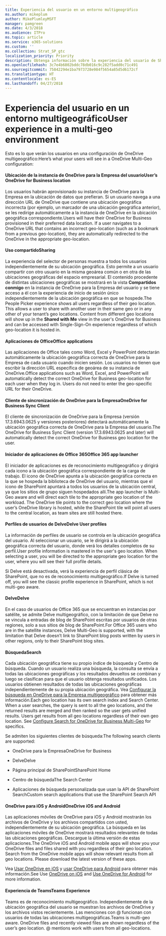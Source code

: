 ```yaml
---
title: Experiencia del usuario en un entorno multigeográfico
ms.author: mikeplum
author: MikePlumleyMSFT
manager: pamgreen
ms.date: 4/3/2018
ms.audience: ITPro
ms.topic: article
ms.service: o365-solutions
ms.custom: ''
ms.collection: Strat_SP_gtc
localization_priority: Priority
description: Obtenga información sobre la experiencia del usuario de SharePoint y OneDrive en un entorno multigeográfico.
ms.openlocfilehash: 3c7e4b6802bddc78db016c9c282f5add0c71c491
ms.sourcegitcommit: 75842294e1ba7973728e984f5654a85d5d6172cf
ms.translationtype: HT
ms.contentlocale: es-ES
ms.lasthandoff: 04/27/2018
---
```

# <a name="user-experience-in-a-multi-geo-environment"></a><span data-ttu-id="b6efb-103">Experiencia del usuario en un entorno multigeográfico</span><span class="sxs-lookup"><span data-stu-id="b6efb-103">User experience in a multi-geo environment</span></span>

<span data-ttu-id="b6efb-104">Esto es lo que verán los usuarios en una configuración de OneDrive multigeográfico:</span><span class="sxs-lookup"><span data-stu-id="b6efb-104">Here’s what your users will see in a OneDrive Multi-Geo configuration:</span></span>

#### <a name="users-onedrive-for-business-location"></a><span data-ttu-id="b6efb-105">Ubicación de la instancia de OneDrive para la Empresa del usuario</span><span class="sxs-lookup"><span data-stu-id="b6efb-105">User’s OneDrive for Business location</span></span>

<span data-ttu-id="b6efb-p101">Los usuarios habrán aprovisionado su instancia de OneDrive para la Empresa en la ubicación de datos que prefieran. Si un usuario navega a una dirección URL de OneDrive que contiene una ubicación geográfica incorrecta (por ejemplo, un marcador de una ubicación geográfica anterior), se les redirige automáticamente a la instancia de OneDrive en la ubicación geográfica correspondiente.</span><span class="sxs-lookup"><span data-stu-id="b6efb-p101">Users will have their OneDrive for Business provisioned in their preferred data location. If a user navigates to a OneDrive URL that contains an incorrect geo-location (such as a bookmark from a previous geo-location), they are automatically redirected to the OneDrive in the appropriate geo-location.</span></span>

#### <a name="sharing"></a><span data-ttu-id="b6efb-108">Uso compartido</span><span class="sxs-lookup"><span data-stu-id="b6efb-108">Sharing</span></span>

<span data-ttu-id="b6efb-p102">La experiencia del selector de personas muestra a todos los usuarios independientemente de su ubicación geográfica. Esto permite a un usuario compartir con otro usuario en la misma geoárea común o en otra de las ubicaciones geográficas del espacio empresarial. El contenido procedente de distintas ubicaciones geográficas se mostrará en la vista **Compartidos conmigo** en la instancia de OneDrive para la Empresa del usuario y se tiene acceso a él con la experiencia de inicio de sesión único independientemente de la ubicación geográfica en que se hospede.</span><span class="sxs-lookup"><span data-stu-id="b6efb-p102">The People Picker experience shows all users regardless of their geo location. This allows a user to share with another user in their same geo or in any other of your tenant’s geo locations. Content from different geo locations will show up in the **Shared with Me** view in the user's OneDrive for Business and can be accessed with Single-Sign-On experience regardless of which geo-location it is hosted in.</span></span>

#### <a name="office-applications"></a><span data-ttu-id="b6efb-112">Aplicaciones de Office</span><span class="sxs-lookup"><span data-stu-id="b6efb-112">Office applications</span></span>

<span data-ttu-id="b6efb-p103">Las aplicaciones de Office tales como Word, Excel y PowerPoint detectarán automáticamente la ubicación geográfica correcta de OneDrive para la Empresa de cada usuario cuando inicien sesión. Los usuarios no tienen que escribir la dirección URL específica de geoárea de su instancia de OneDrive.</span><span class="sxs-lookup"><span data-stu-id="b6efb-p103">Office applications such as Word, Excel, and PowerPoint will automatically detect the correct OneDrive for Business geo-location for each user when they log in. Users do not need to enter the geo-specific URL for their OneDrive.</span></span>

#### <a name="onedrive-for-business-sync-client"></a><span data-ttu-id="b6efb-115">Cliente de sincronización de OneDrive para la Empresa</span><span class="sxs-lookup"><span data-stu-id="b6efb-115">OneDrive for Business Sync Client</span></span>

<span data-ttu-id="b6efb-116">El cliente de sincronización de OneDrive para la Empresa (versión 17.3.6943.0625 y versiones posteriores) detectará automáticamente la ubicación geográfica correcta de OneDrive para la Empresa del usuario.</span><span class="sxs-lookup"><span data-stu-id="b6efb-116">The OneDrive for Business Sync Client (version 17.3.6943.0625 and later) will automatically detect the correct OneDrive for Business geo location for the user.</span></span>

#### <a name="office-365-app-launcher"></a><span data-ttu-id="b6efb-117">Iniciador de aplicaciones de Office 365</span><span class="sxs-lookup"><span data-stu-id="b6efb-117">Office 365 app launcher</span></span>

<span data-ttu-id="b6efb-p104">El iniciador de aplicaciones es de reconocimiento multigeográfico y dirigirá cada icono a la ubicación geográfica correspondiente de la carga de trabajo. El icono de OneDrive apunta a la ubicación geográfica correcta en la que se hospeda la biblioteca de OneDrive del usuario, mientras que el icono de SharePoint apuntará a todos los usuarios de la ubicación central, ya que los sitios de grupo siguen hospedados allí.</span><span class="sxs-lookup"><span data-stu-id="b6efb-p104">The app launcher is Multi-Geo aware and will direct each tile to the appropriate geo location of the workload. The OneDrive tile points to the correct geo location where the user’s OneDrive library is hosted, while the SharePoint tile will point all users to the central location, as team sites are still hosted there.</span></span>

#### <a name="delve-user-profiles"></a><span data-ttu-id="b6efb-120">Perfiles de usuarios de Delve</span><span class="sxs-lookup"><span data-stu-id="b6efb-120">Delve User profiles</span></span>

<span data-ttu-id="b6efb-p105">La información de perfiles de usuario se controla en la ubicación geográfica del usuario. Al seleccionar un usuario, se le dirigirá a la ubicación geográfica correcta del usuario, donde verá los detalles completos de su perfil.</span><span class="sxs-lookup"><span data-stu-id="b6efb-p105">User profile information is mastered in the user's geo location. When selecting a user, you will be directed to the appropriate geo location for the user, where you will see their full profile details.</span></span>

<span data-ttu-id="b6efb-123">Si Delve está desactivada, verá la experiencia de perfil clásica de SharePoint, que no es de reconocimiento multigeográfico.</span><span class="sxs-lookup"><span data-stu-id="b6efb-123">If Delve is turned off, you will see the classic profile experience in SharePoint, which is not multi-geo aware.</span></span>

#### <a name="delve"></a><span data-ttu-id="b6efb-124">Delve</span><span class="sxs-lookup"><span data-stu-id="b6efb-124">Delve</span></span>

<span data-ttu-id="b6efb-125">En el caso de usuarios de Office 365 que se encuentran en instancias por satélite, se admite Delve multigeográfico, con la limitación de que Delve no se vincula a entradas de blog de SharePoint escritas por usuarios de otras regiones, solo a sus sitios de blog de SharePoint.</span><span class="sxs-lookup"><span data-stu-id="b6efb-125">For Office 365 users who are in the satellite instances, Delve Multi-Geo is supported, with the limitation that Delve doesn’t link to SharePoint blog posts written by users in other regions, only to their SharePoint blog sites.</span></span>

#### <a name="search"></a><span data-ttu-id="b6efb-126">Búsqueda</span><span class="sxs-lookup"><span data-stu-id="b6efb-126">Search</span></span>

<span data-ttu-id="b6efb-p106">Cada ubicación geográfica tiene su propio índice de búsqueda y Centro de búsqueda. Cuando un usuario realiza una búsqueda, la consulta se envía a todas las ubicaciones geográficas y los resultados devueltos se combinan y luego se clasifican para que el usuario obtenga resultados unificados. Los usuarios obtienen resultados de todas las ubicaciones geográficas independientemente de su propia ubicación geográfica. Vea [Configurar la búsqueda en OneDrive para la Empresa multigeográfico](configure-search-for-multi-geo.md) para obtener más información.</span><span class="sxs-lookup"><span data-stu-id="b6efb-p106">Each geo location has its own search index and Search Center. When a user searches, the query is sent to all the geo locations, and the returned results are merged and then ranked so the user gets unified results. Users get results from all geo locations regardless of their own geo location. See [Configure Search for OneDrive for Business Multi-Geo](configure-search-for-multi-geo.md) for specifics.</span></span>

<span data-ttu-id="b6efb-131">Se admiten los siguientes clientes de búsqueda:</span><span class="sxs-lookup"><span data-stu-id="b6efb-131">The following search clients are supported:</span></span>

-   <span data-ttu-id="b6efb-132">OneDrive para la Empresa</span><span class="sxs-lookup"><span data-stu-id="b6efb-132">OneDrive for Business</span></span>

-   <span data-ttu-id="b6efb-133">Delve</span><span class="sxs-lookup"><span data-stu-id="b6efb-133">Delve</span></span>

-   <span data-ttu-id="b6efb-134">Página principal de SharePoint</span><span class="sxs-lookup"><span data-stu-id="b6efb-134">SharePoint Home</span></span>

-   <span data-ttu-id="b6efb-135">Centro de búsqueda</span><span class="sxs-lookup"><span data-stu-id="b6efb-135">The Search Center</span></span>

-   <span data-ttu-id="b6efb-136">Aplicaciones de búsqueda personalizada que usan la API de SharePoint Search</span><span class="sxs-lookup"><span data-stu-id="b6efb-136">Custom search applications that use the SharePoint Search API</span></span>

#### <a name="onedrive-ios-and-android"></a><span data-ttu-id="b6efb-137">OneDrive para iOS y Android</span><span class="sxs-lookup"><span data-stu-id="b6efb-137">OneDrive iOS and Android</span></span> 

<span data-ttu-id="b6efb-p107">Las aplicaciones móviles de OneDrive para iOS y Android mostrarán los archivos de OneDrive y los archivos compartidos con usted, independientemente de su ubicación geográfica. La búsqueda en las aplicaciones móviles de OneDrive mostrará resultados relevantes de todas las ubicaciones geográficas. Descargue la última versión de estas aplicaciones.</span><span class="sxs-lookup"><span data-stu-id="b6efb-p107">The OneDrive iOS and Android mobile apps will show you your OneDrive files and files shared with you regardless of their geo location. Search from the OneDrive mobile apps will show relevant results from all geo locations. Please download the latest version of these apps.</span></span>

<span data-ttu-id="b6efb-141">Vea [Usar OneDrive en iOS](https://support.office.com/article/08d5c5b2-ccc6-40eb-a244-fe3597a3c247) y [usar OneDrive para Android](https://support.office.com/article/eee1d31c-792d-41d4-8132-f9621b39eb36) para obtener más información.</span><span class="sxs-lookup"><span data-stu-id="b6efb-141">See Use [OneDrive on iOS](https://support.office.com/article/08d5c5b2-ccc6-40eb-a244-fe3597a3c247) and [Use OneDrive for Android](https://support.office.com/article/eee1d31c-792d-41d4-8132-f9621b39eb36) for more information.</span></span>

#### <a name="teams-experience"></a><span data-ttu-id="b6efb-142">Experiencia de Teams</span><span class="sxs-lookup"><span data-stu-id="b6efb-142">Teams Experience</span></span>

<span data-ttu-id="b6efb-p108">Teams es de reconocimiento multigeográfico. Independientemente de la ubicación geográfica del usuario se muestran los archivos de OneDrive y los archivos vistos recientemente. Las menciones con @ funcionan con usuarios de todas las ubicaciones multigeográficas.</span><span class="sxs-lookup"><span data-stu-id="b6efb-p108">Teams is multi-geo aware. OneDrive files and recently viewed files are shown regardless of the user’s geo location. @ mentions work with users from all geo-locations.</span></span>
